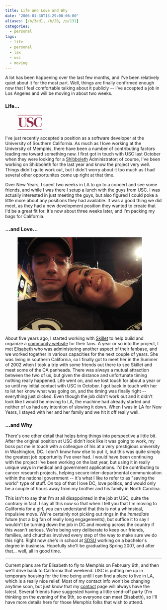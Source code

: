 ```yaml
---
title: Life and Love and Why
date: "2006-01-30T13:29:00-06:00"
aliases: [/b/3ed1, /b/2B, /p/131]
categories:
  - personal
tags:
  - life
  - personal
  - lax
  - usc
  - moving
---
```


A lot has been happening over the last few months, and I've been relatively quiet about it for the most part. Well,
things are finally confirmed enough now that I feel comfortable talking about it publicly -- I've accepted a job in Los
Angeles and will be moving in about two weeks.

### Life...

<aside class="alignright"><figure>
  <a href="http://www.usc.edu"><img src="usc.png" alt="USC logo" ></a>
</figure></aside>

I've just recently accepted a position as a software developer at the University of Southern California. As much as I
love working at the University of Memphis, there have been a number of contributing factors leading me toward something
new. I first got in touch with USC last October when they were looking for a [Shibboleth][] Administrator; of course,
I've been working on Shibboleth for the last year and know the project very well. Things didn't quite work out, but I
didn't worry about it too much as I had several other opportunites come up right at that time.

Over New Years, I spent two weeks in LA to go to a concert and see some friends, and while I was there I setup a lunch
with the guys from USC. I was actually interested in just meeting the guys, but also figured I could poke a little more
about any positions they had available. It was a good thing we did meet, as they had a new development position they
wanted to create that I'd be a great fit for. It's now about three weeks later, and I'm packing my bags for California.

[shibboleth]: http://shibboleth.internet2.edu/

### ...and Love...

<aside class="alignleft outset"><figure>
  <a href="http://www.flickr.com/photos/wnorris/tags/elisabeth/">
    <img src="will-and-elisabeth.jpg" alt="Elisabeth leaning her head on Will's shoulder" width="400">
  </a>
</figure></aside>

About five years ago, I started working with [Skillet][] to help build and organize a [community website][] for their
fans. A year or so into the project, I met [Elisabeth][] who was administering another aspect of their fanbase, and we
worked together in various capacities for the next couple of years. She was living in southern California, so I finally
got to meet her in the Summer of 2002 when I took a trip with some friends out there to see Skillet and meet some of the
CA panheads. There was always a mutual attraction between the two of us, but given the distance and unfortunate timing
nothing really happened. Life went on, and we lost touch for about a year or so until my initial contact with USC in
October. I got back in touch with her to let her know what was going on, and the timing was finally right -- everything
just clicked. Even though the job didn't work out and it didn't look like I would be moving to LA, the machine had
already started and neither of us had any intention of slowing it down. When I was in LA for New Years, I stayed with
her and her family and we hit it off really well.

[elisabeth]: http://www.flickr.com/photos/wnorris/tags/elisabeth/
[skillet]: http://en.wikipedia.org/wiki/Skillet_(band)
[community website]: http://www.panheads.org/

### ...and Why

There's one other detail that helps bring things into perspective a little bit. After the original position at USC
didn't look like it was going to work, my boss put me in touch with a colleague of his at a very prestigious university
in Washington, DC. I don't know how else to put it, but this was quite simply the greatest job opportunity I've ever
had. I would have been continuing with the project I've been working on the last year, but using it in really unique
ways in medical and government applications. I'd be contributing to cancer research projects, helping secure
inter-departmental communication within the national government -- it's what I like to refer to as "saving the world"
type of stuff. On top of that I love DC, love politics, and would only be a couple of hours away from my brother and
his family in North Carolina.

This isn't to say that I'm at all disappointed in the job at USC, quite the contrary in fact. I say all this now so
that when I tell you that I'm moving to California for a girl, you can understand that this is not a whimsical,
impulsive move. We're certainly not picking out rings in the _immediate_ future (not a big fan of really long
engagements), but suffice it to say I wouldn't be turning down the job in DC and moving across the country if this
wasn't serious. We're being very deliberate to keep our friends, families, and churches involved every step of the way
to make sure we do this right. Right now she's in school at [SDSU][] working on a bachelor's degree in business.
Hopefully she'll be graduating Spring 2007, and after that... well, all in good time.

[sdsu]: http://www.sdsu.edu/

---

Current plans are for Elisabeth to fly to Memphis on February 9th, and then we'll drive back to California that weekend.
USC is putting me up in temporary housing for the time being until I can find a place to live in LA, which is a really
nice relief. Most of my contact info won't be changing anytime soon, but just know that my [contact][] page will always
have the latest. Several friends have suggested having a little send-off party (I'm thinking on the evening of the 9th,
so everyone can meet Elisabeth), so I'll have more details here for those Memphis folks that wish to attend.

[contact]: /contact/ "please leave any comments here as opposed to email if appropriate... makes it easier to keep everything together"
